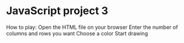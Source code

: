 # JavaScript project 3 
How to play:
Open the HTML file on your browser 
Enter the number of columns and rows you want
Choose a color 
Start drawing
